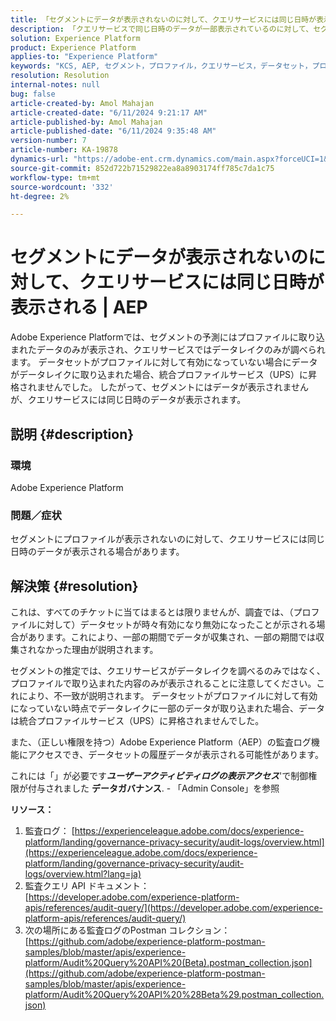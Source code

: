 ```yaml
---
title: 「セグメントにデータが表示されないのに対して、クエリサービスには同じ日時が表示されます | AEP"
description: 「クエリサービスで同じ日時のデータが一部表示されているのに対して、セグメントでプロファイルが表示されないAdobe Experience Platformの問題を解決する方法を説明します。」
solution: Experience Platform
product: Experience Platform
applies-to: "Experience Platform"
keywords: "KCS, AEP, セグメント，プロファイル，クエリサービス，データセット，プロファイル，時間，日付，Experience Platform"
resolution: Resolution
internal-notes: null
bug: false
article-created-by: Amol Mahajan
article-created-date: "6/11/2024 9:21:17 AM"
article-published-by: Amol Mahajan
article-published-date: "6/11/2024 9:35:48 AM"
version-number: 7
article-number: KA-19878
dynamics-url: "https://adobe-ent.crm.dynamics.com/main.aspx?forceUCI=1&pagetype=entityrecord&etn=knowledgearticle&id=abc42bf4-d327-ef11-840b-000d3a34c086"
source-git-commit: 852d722b71529822ea8a8903174ff785c7da1c75
workflow-type: tm+mt
source-wordcount: '332'
ht-degree: 2%

---
```


# セグメントにデータが表示されないのに対して、クエリサービスには同じ日時が表示される | AEP


Adobe Experience Platformでは、セグメントの予測にはプロファイルに取り込まれたデータのみが表示され、クエリサービスではデータレイクのみが調べられます。 データセットがプロファイルに対して有効になっていない場合にデータがデータレイクに取り込まれた場合、統合プロファイルサービス（UPS）に昇格されませんでした。 したがって、セグメントにはデータが表示されませんが、クエリサービスには同じ日時のデータが表示されます。

## 説明 {#description}


### <b>環境</b>

Adobe Experience Platform



### <b>問題／症状</b>

セグメントにプロファイルが表示されないのに対して、クエリサービスには同じ日時のデータが表示される場合があります。


## 解決策 {#resolution}


これは、すべてのチケットに当てはまるとは限りませんが、調査では、（プロファイルに対して）データセットが時々有効になり無効になったことが示される場合があります。これにより、一部の期間でデータが収集され、一部の期間では収集されなかった理由が説明されます。

セグメントの推定では、クエリサービスがデータレイクを調べるのみではなく、プロファイルで取り込まれた内容のみが表示されることに注意してください。これにより、不一致が説明されます。 データセットがプロファイルに対して有効になっていない時点でデータレイクに一部のデータが取り込まれた場合、データは統合プロファイルサービス（UPS）に昇格されませんでした。



また、（正しい権限を持つ）Adobe Experience Platform（AEP）の監査ログ機能にアクセスでき、データセットの履歴データが表示される可能性があります。

これには「」が必要です&#x200B;<b>*ユーザーアクティビティログの表示アクセス</b>*&#39;で制御権限が付与されました <b>データガバナンス</b>. - 「Admin Console」を参照



<b>リソース：</b>

1. 監査ログ： [https://experienceleague.adobe.com/docs/experience-platform/landing/governance-privacy-security/audit-logs/overview.html](https://experienceleague.adobe.com/docs/experience-platform/landing/governance-privacy-security/audit-logs/overview.html?lang=ja)
2. 監査クエリ API ドキュメント： [https://developer.adobe.com/experience-platform-apis/references/audit-query/](https://developer.adobe.com/experience-platform-apis/references/audit-query/)
3. 次の場所にある監査ログのPostman コレクション： [https://github.com/adobe/experience-platform-postman-samples/blob/master/apis/experience-platform/Audit%20Query%20API%20(Beta).postman_collection.json](https://github.com/adobe/experience-platform-postman-samples/blob/master/apis/experience-platform/Audit%20Query%20API%20%28Beta%29.postman_collection.json)

